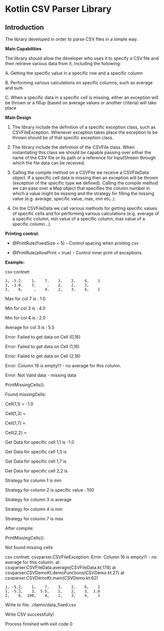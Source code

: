 # Kotlin CSV Parser Library

## **Introduction**

The library developed in order to parse CSV files in a simple way.


**Main Capabilities**

The library should allow the developer who uses it to specify a CSV file and then retrieve various data from it, including the following:

A. Getting the specific value in a specific row and a specific column

B. Performing various calculations on specific columns, such as average and sum.

C. When a specific data in a specific cell is missing, either an exception will be thrown or a fillup (based on average values or another criteria) will take place

**Main Design**
1. The library include the definition of a specific exception class, such as CSVFileException. Whenever exception takes place the exception to be thrown should be of that specific exception class.

2. The library include the definition of the CSVFile class. When instantiating this class we should be capable passing over either the name of the CSV file or its path or a reference for InputStream through which the file data can be received.

3. Calling the compile method on a CSVFile we receive a CSVFileData object. If a specific cell data is missing then an exception will be thrown (exception of the specific type we defined). Calling the compile method we can pass over a Map object that specifies the column number in which a value might be missing and the strategy for filling the missing value (e.g. average, specific value, max, min etc..).

4. On the CSVFileData we call various methods for getting specific values of specific cells and for performing various calculations (e.g. average of a specific column, min value of a specific column, max value of a specific column…).


**Printing control:**
- @PrintRule(fixedSize = 5) - Control spacing when printing csv

- @PrintRule(allowPrint = true) - Control inner print of exceptions.

**Example:**

csv contnet:



    1, -5.2,    1,    7,    3,    2,    6,    1
    1, -1.0,    3,     ,    2,    2,    3,     
    2,    6,     ,    4,    2,    3,    4,    1



Max for col 7 is : 1.0

Min for col 3 is : 4.0

Min for col 4 is : 2.0

Average for col 3 is : 5.5

Error: Failed to get data on Cell (0,16)

Error: Failed to get data on Cell (1,16)

Error: Failed to get data on Cell (2,16)

Error: Column 16 is empty!!! - no average for this column.

Error: Not Valid data - missing data

PrintMissingCells():

Found missingCells:

Cell(1,1) =  -1.0

Cell(1,3) =  

Cell(1,7) = 

Cell(2,2) =  

Get Data for specific cell 1,1 is  -1.0

Get Data for specific cell 1,3 is  

Get Data for specific cell 1,7 is 

Get Data for specific cell 2,2 is  

Strategy for column 1 is min 

Strategy for column 2 is specific value : 100

Strategy for column 3 is average 

Strategy for column 4 is min 

Strategy for column 7 is max 

After compile:

PrintMissingCells():

Not found missing cells

csv contnet:
csvparser.CSVFileException: Error: Column 16 is empty!!! - no average for this column.
	at csvparser.CSVFileData.average(CSVFileData.kt:174)
	at csvparser.CSVDemoKt.demoFunctions(CSVDemo.kt:27)
	at csvparser.CSVDemoKt.main(CSVDemo.kt:62)

    1, -5.2,    1,    7,    3,    2,    6,    1
    1, -5.2,    3,  5.5,    2,    2,    3,  1.0
    2,    6,  100,    4,    2,    3,    4,    1

Write to file: ./demo/data_fixed.csv

Write CSV successfully!

Process finished with exit code 0